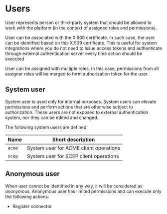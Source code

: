 # Users

User represents person or third-party system that should be allowed to work with the platform (in the context of assigned roles and permissions).

User can be associated with the X.509 certificate. In such case, the user can be identified based on this X.509 certificate. This is useful for system integrations where you do not need to issue access tokens and authenticate through external authentication server every time action should be executed

User can be assigned with multiple roles. In this case, permissions from all assigner roles will be merged to form authorization token for the user.

## System user

System user is used only for internal purposes. System users can elevate permissions and perform actions that are otherwise subject to authorization. These users are not exposed to external authentication system, nor they can be edited and changed.

The following system users are defined:

| Name   | Short description                      |
|--------|----------------------------------------|
| `acme` | System user for ACME client operations |
| `scep` | System user for SCEP client operations |

## Anonymous user

When user cannot be identified in any way, it will be considered as *anonymous*.
Anonymous user has limited permissions and can execute only the following actions:
- Register connector
